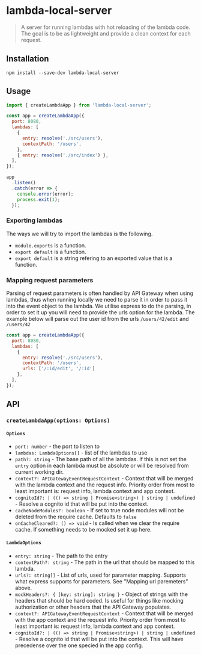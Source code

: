 # lambda-local-server

> A server for running lambdas with hot reloading of the lambda code. 
> The goal is to be as lightweight and provide a clean context for each request.

## Installation

```shell
npm install --save-dev lambda-local-server
```

## Usage 

```js
import { createLambdaApp } from 'lambda-local-server';

const app = createLambdaApp({
  port: 8080,
  lambdas: [
    {
      entry: resolve('./src/users'),
      contextPath: '/users',
    },
    { entry: resolve('./src/index') },
  ],
});

app
  .listen()
  .catch(error => {
    console.error(error);
    process.exit(1);
  });
```

### Exporting lambdas

The ways we will try to import the lambdas is the following.
* `module.exports` is a function.
* `export default` is a function.
* `export default` is a string refering to an exported value that is a function.

### Mapping request parameters

Parsing of request parameters is often handled by API Gateway when
using lambdas, thus when running locally we need to parse it in
order to pass it into the event object to the lambda. We utilise
express to do the parsing, in order to set it up you will need to
provide the urls option for the lambda. The example below will parse
out the user id from the urls `/users/42/edit` and `/users/42`

```js
const app = createLambdaApp({
  port: 8080,
  lambdas: [
    {
      entry: resolve('./src/users'),
      contextPath: '/users',
      urls: ['/:id/edit', '/:id']
    },
  ],
});

```

## API

### `createLambdaApp(options: Options)`

#### `Options`
 * `port: number` - the port to listen to
 * `lambdas: LambdaOptions[]` - list of the lambdas to use  
 * `path?: string` - The base path of all the lambdas. If this is not set the `entry` option in each lambda must be absolute or will be resolved from current working dir.  
 * `context?: APIGatewayEventRequestContext` - Context that will be merged with the lambda context and the request info. Priority order from most to least important is: request info, lambda context and app context.
 * `cognitoId?: | (() => string | Promise<string>) | string | undefined` - Resolve a cognito id that will be put into the context.
 * `cacheNodeModules?: boolean` - If set to true node modules will not be deleted from the require cache. Defaults to `false`
 * `onCacheCleared?: () => void` - Is called when we clear the require cache. If something needs to be mocked set it up here.


#### `LambdaOptions`
* `entry: string` - The path to the entry
* `contextPath?: string` - The path in the url that should be mapped to this lambda.
* `urls?: string[]` - List of urls, used for parameter mapping. Supports what express supports for parameters. See "Mapping url paremeters" above.
* `mockHeaders?: { [key: string]: string }` - Object of strings with the headers that should be hard coded. Is useful for things like mocking authorization or other headers that the API Gateway populates.
 * `context?: APIGatewayEventRequestContext` - Context that will be merged with the app context and the request info. Priority order from most to least important is: request info, lambda context and app context.
 * `cognitoId?: | (() => string | Promise<string>) | string | undefined` - Resolve a cognito id that will be put into the context. This will have precedense over the one specied in the app config.
